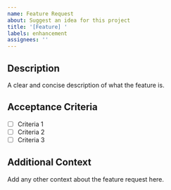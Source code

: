```yaml
---
name: Feature Request
about: Suggest an idea for this project
title: '[Feature] '
labels: enhancement
assignees: ''
---
```


## Description
A clear and concise description of what the feature is.

## Acceptance Criteria
- [ ] Criteria 1
- [ ] Criteria 2
- [ ] Criteria 3

## Additional Context
Add any other context about the feature request here. 